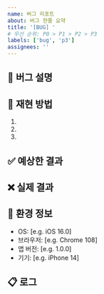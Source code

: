 ```yaml
---
name: 버그 리포트
about: 버그 한줄 요약
title: '[BUG] '
# 우선 순위: P0 > P1 > P2 > P3
labels: ['bug', 'p3']
assignees: ''
---
```


## 🐞 버그 설명

<!-- 어떤 버그인지 명확하고 상세하게 설명해주세요 -->

## 🔄 재현 방법

<!-- 최대한 자세히 단계를 설명해주세요 -->

1.
2.
3.

## ✅ 예상한 결과

<!-- 정상적인 경우 어떻게 동작해야 하나요? -->

## ❌ 실제 결과

<!-- 실제로 어떻게 동작하나요? -->

## 📱 환경 정보

- OS: [e.g. iOS 16.0]
- 브라우저: [e.g. Chrome 108]
- 앱 버전: [e.g. 1.0.0]
- 기기: [e.g. iPhone 14]

## 📋 로그

<!-- 관련된 로그가 있다면 첨부해주세요 -->
